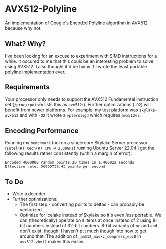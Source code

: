 # AVX512-Polyline

An implementation of Google's Encoded Polyline algorithm in AVX512 because why not.

## What? Why?

I've been looking for an excuse to experiment with SIMD instructions for a while. It occured to me that this could be an interesting problem to solve using AVX512. I also thought it'd be funny if I wrote the least portable polyline implementation ever.

## Requirements
Your processor only needs to support the AVX512 Fundamental instruction set (`/proc/cpuinfo` lists this as `avx512f`). Further optimizations (`-O2`) will benefit from newer platforms. For example, my test platform was `skylake-avx512` and with `-O2` it wrote a `vpternlogd` which requires `avx512vl`.

## Encoding Performance
Running my `benchmark` tool on a single core Skylake Server processor (`Intel(R) Xeon(R) CPU @ 2.00GHz`) running Ubuntu Server 22.04 I get the following results rather consistently (within a margin of error):

```
Encoded 4000000 random points 20 times in 1.406822 seconds
Effective rate: 56865758.43 points per second
```

## To Do
* Write a decoder
* Further optimizations:
  * The first step - converting points to deltas - can probably be vectorized.
  * Optimize for Icelake instead of Skylake so it's even _less_ portable. We can (theoretically) operate on 8 items at once instead of 2 using 8-bit numbers instead of 32-bit numbers. 8-bit variants of `or` and `and` don't exist, though. I haven't put much though into how to get around that. The addition of `_mm512_maskz_compress_epi8` in `avx512_vbmi2` makes this easier.
